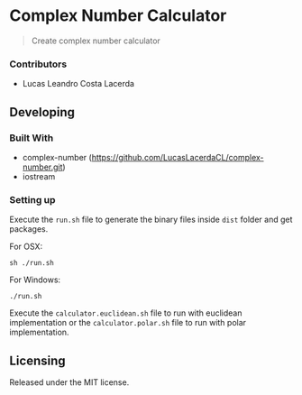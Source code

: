 # Complex Number Calculator
> Create complex number calculator

### Contributors

* Lucas Leandro Costa Lacerda


## Developing

### Built With
 - complex-number (https://github.com/LucasLacerdaCL/complex-number.git)
 - iostream

### Setting up

Execute the `run.sh` file to generate the binary files inside `dist` folder and get packages.

For OSX:
```shell
sh ./run.sh
```

For Windows:
```shell
./run.sh
```

Execute the `calculator.euclidean.sh` file to run with euclidean implementation or the `calculator.polar.sh` file to run with polar implementation.

## Licensing

Released under the MIT license.